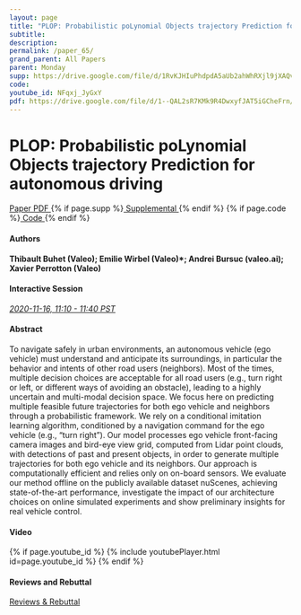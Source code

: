```yaml
---
layout: page
title: "PLOP: Probabilistic poLynomial Objects trajectory Prediction for autonomous driving"
subtitle: 
description:
permalink: /paper_65/
grand_parent: All Papers
parent: Monday
supp: https://drive.google.com/file/d/1RvKJHIuPhdpdA5aUb2ahWhRXjl9jXAQv/view
code: 
youtube_id: NFqxj_JyGxY
pdf: https://drive.google.com/file/d/1--QAL2sR7KMk9R4DwxyfJAT5iGCheFrn/view
---
```


# PLOP: Probabilistic poLynomial Objects trajectory Prediction for autonomous driving

<a href="https://drive.google.com/file/d/1--QAL2sR7KMk9R4DwxyfJAT5iGCheFrn/view" target="_blank" rel="noopener noreferrer" class="btn btn-blue"><i class="fa fa-file-text-o" aria-hidden="true"></i> Paper PDF </a> {% if page.supp %}<a href="https://drive.google.com/file/d/1RvKJHIuPhdpdA5aUb2ahWhRXjl9jXAQv/view" target="_blank" rel="noopener noreferrer" class="btn btn-green"><i class="fa fa-file-text-o" aria-hidden="true"></i> Supplemental </a>{% endif %} {% if page.code %}<a href="" target="_blank" rel="noopener noreferrer" class="btn"><i class="fa fa-github" aria-hidden="true"></i> Code </a>{% endif %} 

#### Authors
**Thibault Buhet (Valeo); Emilie Wirbel (Valeo)*; Andrei Bursuc (valeo.ai); Xavier Perrotton (Valeo)**

#### Interactive Session
<a href="https://pheedloop.com/corl2020/virtual/?page=sessions&section=SES1NRF977V0P3VMF" target="_blank" rel="noopener noreferrer"><em>2020-11-16, 11:10 - 11:40 PST </em></a>

#### Abstract
To navigate safely in urban environments, an autonomous vehicle (ego vehicle) must understand and anticipate its surroundings, in particular the behavior and intents of other road users (neighbors). Most of the times, multiple decision choices are acceptable for all road users (e.g., turn right or left, or different ways of avoiding an obstacle), leading to a highly uncertain and multi-modal decision space. We focus here on predicting multiple feasible future trajectories for both ego vehicle and neighbors through a probabilistic framework. We rely on a conditional imitation learning algorithm, conditioned by a navigation command for the ego vehicle (e.g., “turn right”). Our model processes ego vehicle front-facing camera images and bird-eye view grid, computed from Lidar point clouds, with detections of past and present objects, in order to generate multiple trajectories for both ego vehicle and its neighbors. Our approach is computationally efficient and relies only on on-board sensors. We evaluate our method offline on the publicly available dataset nuScenes, achieving state-of-the-art performance, investigate the impact of our architecture choices on online simulated experiments and show preliminary insights for real vehicle control.

#### Video
{% if page.youtube_id %}
{% include youtubePlayer.html id=page.youtube_id %}
{% endif %}

#### Reviews and Rebuttal
<a href="https://drive.google.com/file/d/1W2Xjii9pdYbDKZ9wXyj2ee9kMq88fjNF/view" target="_blank" rel="noopener noreferrer" class="btn btn-purple"><i class="fa fa-pencil-square-o" aria-hidden="true"></i> Reviews & Rebuttal </a>


